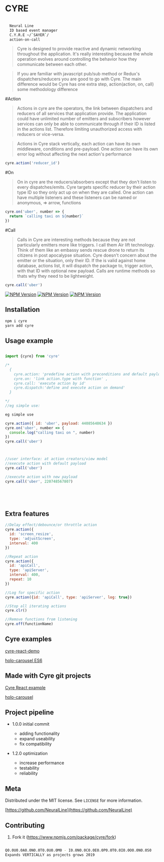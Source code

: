 <!-- @format -->

# CYRE

```sh

  Neural Line
  ID based event manager
  C.Y.R.E ~/`SAYER`/
  action-on-call

```
> Cyre is designed to provide reactive and dynamic networking throughout the application. It's really interesting because the whole operation evolves around controlling the behavior how they communicate between each other.

>If you are familiar with javascript pub/sub method or Redux's dispatchers/reducers you are good to go with Cyre. The main difference would be Cyre has one extra step, action(action, on, call) some methodology difference

#Action
> Actions in cyre are the operators, the link between dispatchers and reducers of all  services that application provide. The application could have unlimited number of emitters and subscribers however services can only be able to communicate through if their ID is listed in the actions list. Therefore limiting unauthorized access with reducers or vice-versa.  

>Actions in Cyre stack vertically, each action can have its own middleware, conditions and pre-payload. 
>One action can have its own error log without affecting  the next action's performance
```js
cyre.action('reducer_id')
```
#On
> On in cyre are the reducers/absorbers except that they don't listen to every dispatches/emits. Cyre targets specific reducer by their action type ID so they only act up on when they are called. One action can have multiple listeners and these listeners can be named or anonymous, => arrow, functions
```js
cyre.on('uber', number => {
  return `calling taxi on ${number}`
})
```
#Call
> Calls in Cyre are interesting methods because they are not particularly emitters more like triggers. I call them Air lift technology. Think of them like an embassy sends rescue drone to return its citizens in post apocalypse situation. Cyre doesn't concern about the emitter or the situation, only their ID. If the is valid against home database, actions list, it will dispatch the package to, trigger action, with that ID with optional new payload. Calls are runtime methods so thats why they need to be lightweight.
```js
cyre.call('uber')
```


[![NPM Version][npm-image]][npm-url]
[![NPM Version][npm-download]][npm-url]
[![NPM Version][npm-size]][npm-url]





## Installation

```sh
npm i cyre
yarn add cyre
```

## Usage example

```js

import {cyre} from 'cyre'

/*
  {
    cyre.action: 'predefine action with preconditions and default payload',
    cyre.on: 'link action.type with function' ,
    cyre.call: 'execute action by id'
    cyre.dispatch:'define and execute action on demand'
  }

*/
//eg simple use:

eg simple use

cyre.action({ id: 'uber', payload: 44085648634 })
cyre.on('uber', number => {
  console.log("calling taxi on ", number)
})
cyre.call('uber')



//user interface: at action creators/view model
//execute action with default payload
cyre.call('uber')

//execute action with new payload
cyre.call('uber', 220748567807)






```

## Extra features

```js
//Delay effect/debounce/or throttle action
cyre.action({
  id: 'screen_resize',
  type: 'adjustScreen',
  interval: 400
})
```

```js
//Repeat action
cyre.action({
  id: 'apiCall',
  type: 'apiServer',
  interval: 400,
  repeat: 10
})
```

```js
//Log for specific action
cyre.action({id: 'apiCall', type: 'apiServer', log: true})
```

```js
//Stop all iterating actions
cyre.clr()
```

```js
//Remove functions from listening
cyre.off(functionName)
```

## Cyre examples

[cyre-react-demo](https://cyre-react-demo.netlify.com/)<br />

[holo-carousel ES6](https://holo-carousel.firebaseapp.com/)

## Made with Cyre git projects

[Cyre React example](https://github.com/neuralline/cyre-react-counter-demo)<br />

[holo-carousel](https://github.com/neuralline/holo-carousel)

## Project pipeline

- 1.0.0 initial commit
  - adding functionality
  - expand useability
  - fix compatibility

- 1.2.0 optimization
  - increase performance
  - testability
  - reliability

## Meta

Distributed under the MIT license. See `LICENSE` for more information.

[https://github.com/NeuralLine](https://github.com/NeuralLine)

## Contributing

1. Fork it (<https://www.npmjs.com/package/cyre/fork>)

```sh

Q0.0U0.0A0.0N0.0T0.0U0.0M0 - I0.0N0.0C0.0E0.0P0.0T0.0I0.0O0.0N0.0S0
Expands VERTICALLY as projects grows 2019

```

<!-- Markdown link & img -->

[npm-image]: https://img.shields.io/npm/v/cyre.svg?style=flat
[npm-url]: https://www.npmjs.com/package/cyre
[npm-download]: https://img.shields.io/npm/dt/cyre.svg?style=flat
[npm-size]: https://img.shields.io/bundlephobia/min/cyre.svg?style=flat

